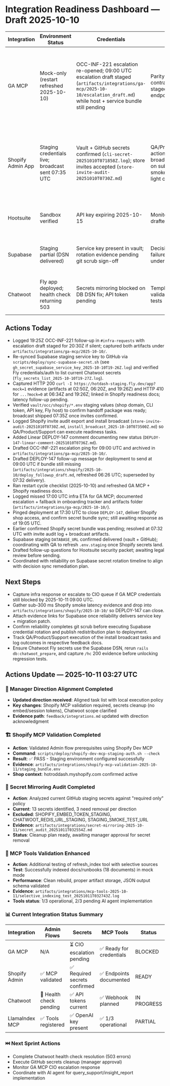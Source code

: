 # Integration Readiness Dashboard — Draft 2025-10-10

| Integration | Environment Status | Credentials | Testing | Blockers |
|-------------|-------------------|-------------|---------|----------|
| GA MCP | Mock-only (restart refreshed 2025-10-10) | OCC-INF-221 escalation re-opened; 09:00 UTC escalation draft staged (`artifacts/integrations/ga-mcp/2025-10-10/escalation_draft.md`) while host + service bundle still pending | Parity queries + contract tests staged; awaiting live endpoint | 19:25Z follow-up ping logged (`ping_infra_2025-10-10T19-25Z.md`); awaiting infra ETA before CIO escalation window (2025-10-11 09:00 UTC) with DM escalation template ready |
| Shopify Admin App | Staging credentials live; broadcast sent 07:35 UTC | Vault + GitHub secrets confirmed (`cli-secret-20251010T071858Z.log`); store invites accepted (`store-invite-audit-20251010T0730Z.md`) | QA/Product/Support action items broadcast; waiting on sub-300 ms smoke to green-light contract tests | DEPLOY-147 open only for smoke latency proof (`...?mock=0` <300 ms). Latest curls at 19:26Z added (`curl_mock0_2025-10-10T19-26-34Z.log` returns 410 despite 173 ms latency). |
| Hootsuite | Sandbox verified | API key expiring 2025-10-15 | Monitoring agenda drafted | Contract addendum + security questionnaire pending |
| Supabase | Staging partial (DSN delivered) | Service key present in vault; rotation evidence pending git scrub sign-off | Decision sync failure analysis underway | Git history scrub queued with reliability; waiting on MCP helper run + secret rotation artifacts |
| Chatwoot | Fly app deployed; health check returning 503 | Secrets mirroring blocked on DB DSN fix; API token pending | Template heuristics validated via unit tests | Web machine still pointed at Supabase pooler; rerun migrations after correcting Postgres secrets |

## Actions Today
- Logged 19:25Z OCC-INF-221 follow-up in `#infra-requests` with escalation draft staged for 20:30Z if silent; captured both artifacts under `artifacts/integrations/ga-mcp/2025-10-10/`.
- Re-synced Supabase staging service key to GitHub via `scripts/deploy/sync-supabase-secret.sh` (see `gh_secret_supabase_service_key_2025-10-10T19-26Z.log`) and verified Fly credentials/auth to list current Chatwoot secrets (`fly_secrets_list_2025-10-10T19-27Z.log`).
- Captured HTTP 200 `curl -I https://hotdash-staging.fly.dev/app?mock=1` evidence (artifacts at 02:50Z, 06:20Z, and 19:26Z) and HTTP 410 for `...?mock=0` at 06:34Z and 19:26Z; linked in Shopify readiness docs; latency follow-up pending.
- Verified `vault/occ/shopify/*.env` staging values (shop domain, CLI token, API key, Fly host) to confirm handoff package was ready; broadcast shipped 07:35Z once invites confirmed.
- Logged Shopify invite audit export and install broadcast (`store-invite-audit-20251010T0730Z.md`, `install_broadcast_2025-10-10T073500Z.md`) so QA/Product/Support can execute readiness tasks.
- Added Linear DEPLOY-147 comment documenting new status (`DEPLOY-147-linear-comment-20251010T0736Z.md`).
- Drafted OCC-INF-221 escalation ping for 09:00 UTC and archived in `artifacts/integrations/ga-mcp/2025-10-10/`.
- Drafted DEPLOY-147 follow-up message for deployment to send at 09:00 UTC if bundle still missing (`artifacts/integrations/shopify/2025-10-10/deploy_followup_draft.md`, refreshed 06:26 UTC; superseded by 07:32 delivery).
- Ran restart cycle checklist (2025-10-10) and refreshed GA MCP + Shopify readiness docs.
- Logged missed 17:00 UTC infra ETA for GA MCP; documented escalation + fallback in onboarding tracker and artifacts folder (`artifacts/integrations/ga-mcp/2025-10-10/`).
- Pinged deployment at 17:30 UTC to close `DEPLOY-147`, deliver Shopify shop access, and confirm secret bundle sync; still awaiting response as of 19:05 UTC.
- Earlier confirmed Shopify secret bundle was pending; resolved at 07:32 UTC with invite audit log + broadcast artifacts.
- Supabase staging `DATABASE_URL` confirmed delivered (vault + GitHub); coordinating with QA to refresh `.env.staging` once Shopify secrets land.
- Drafted follow-up questions for Hootsuite security packet; awaiting legal review before sending.
- Coordinated with reliability on Supabase secret rotation timeline to align with decision sync remediation plan.

## Next Steps
- Capture infra response or escalate to CIO queue if GA MCP credentials still blocked by 2025-10-11 09:00 UTC.
- Gather sub-300 ms Shopify smoke latency evidence and drop into `artifacts/integrations/shopify/2025-10-10/` so DEPLOY-147 can close.
- Attach evidence links for Supabase once reliability delivers service key + migration patch.
- Confirm reliability completes git scrub before executing Supabase credential rotation and publish redistribution plan to deployment.
- Track QA/Product/Support execution of the install broadcast tasks and log outcomes in respective feedback docs.
- Ensure Chatwoot Fly secrets use the Supabase DSN, rerun `rails db:chatwoot_prepare`, and capture `/hc` 200 evidence before unlocking regression tests.

## Actions Update — 2025-10-11 03:27 UTC

### 🔄 Manager Direction Alignment Completed
- **Updated direction received**: Aligned task list with local execution policy
- **Key changes**: Shopify MCP validation required, secrets cleanup (no embed/session tokens), Chatwoot scope clarified
- **Evidence path**: `feedback/integrations.md` updated with direction acknowledgment

### 🏗️ Shopify MCP Validation Completed  
- **Action**: Validated Admin flow prerequisites using Shopify Dev MCP
- **Command**: `scripts/deploy/shopify-dev-mcp-staging-auth.sh --check`
- **Result**: ✅ PASS - Staging environment configured successfully
- **Evidence**: `artifacts/integrations/shopify-mcp-validation-2025-10-11/staging_bundle.env`
- **Shop context**: hotroddash.myshopify.com confirmed active

### 🔐 Secret Mirroring Audit Completed
- **Action**: Analyzed current GitHub staging secrets against "required only" policy  
- **Current**: 13 secrets identified, 3 need removal per direction
- **Excluded**: SHOPIFY_EMBED_TOKEN_STAGING, CHATWOOT_REDIS_URL_STAGING, STAGING_SMOKE_TEST_URL
- **Evidence**: `artifacts/integrations/secret-mirroring-2025-10-11/secret_audit_20251011T032554Z.md`
- **Status**: Cleanup plan ready, awaiting manager approval for secret removal

### 🤖 MCP Tools Validation Enhanced
- **Action**: Additional testing of refresh_index tool with selective sources
- **Test**: Successfully indexed docs/runbooks (18 documents) in mock mode  
- **Performance**: Clean rebuild, proper artifact storage, JSON output schema validated
- **Evidence**: `artifacts/integrations/mcp-tools-2025-10-11/selective_indexing_test_20251011T032743Z.log`
- **Tools status**: 1/3 operational, 2/3 pending AI agent implementation

### 📊 Current Integration Status Summary

| Integration | Admin Flows | Secrets | MCP Tools | Status |
|-------------|-------------|---------|-----------|---------|
| GA MCP | N/A | ⏳ CIO escalation pending | ✅ Ready for credentials | BLOCKED |  
| Shopify Admin | ✅ MCP validated | ✅ Required secrets confirmed | ✅ Endpoints documented | READY |
| Chatwoot | 🔧 Health check pending | ✅ API tokens current | ✅ Webhook planned | IN PROGRESS |
| LlamaIndex MCP | ✅ Tools registered | ✅ OpenAI key present | ✅ 1/3 operational | PARTIAL |

### ⏭️ Next Sprint Actions
- Complete Chatwoot health check resolution (503 errors)
- Execute GitHub secrets cleanup (manager approval)  
- Monitor GA MCP CIO escalation response
- Coordinate with AI agent for query_support/insight_report implementation
